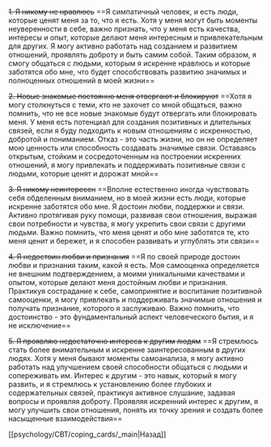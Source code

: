 ~~1. Я никому не нравлюсь~~
==Я симпатичный человек, и есть люди, которые ценят меня за то, что я есть. Хотя у меня могут быть моменты неуверенности в себе, важно признать, что у меня есть качества, интересы и опыт, которые делают меня интересным и привлекательным для других. Я могу активно работать над созданием и развитием отношений, проявлять доброту и быть самим собой. Таким образом, я смогу общаться с людьми, которым я искренне нравлюсь и которые заботятся обо мне, что будет способствовать развитию значимых и полноценных отношений в моей жизни==

~~2. Новые знакомые постоянно меня отвергают и блокируют~~
==Хотя я могу столкнуться с теми, кто не захочет со мной общаться, важно помнить, что не все новые знакомые будут отвергать или блокировать меня. У меня есть потенциал для создания позитивных и длительных связей, если я буду подходить к новым отношениям с искренностью, добротой и пониманием. Отказ - это часть жизни, но он не определяет мою ценность или способность создавать значимые связи. Оставаясь открытым, стойким и сосредоточенным на построении искренних отношений, я могу привлекать и поддерживать позитивные связи с людьми, которые ценят и дорожат мной==

~~3. Я никому неинтересен~~
==Вполне естественно иногда чувствовать себя обделенным вниманием, но в моей жизни есть люди, которые искренне заботятся обо мне. Я достоин любви, поддержки и связи. Активно протягивая руку помощи, развивая свои отношения, выражая свои потребности и чувства, я могу укрепить свои связи с другими людьми. Важно помнить, что меня ценят и обо мне заботятся те, кто меня ценит и бережет, и я способен развивать и углублять эти связи==

~~4. Я недостоин любви и признания~~
==Я по своей природе достоин любви и признания таким, какой я есть. Моя самооценка определяется не внешним подтверждением, а моими уникальными качествами и опытом, которые делают меня достойным любви и признания. Практикуя сострадание к себе, самопринятие и воспитание позитивной самооценки, я могу привлекать и поддерживать значимые отношения и получать признание, которого я заслуживаю. Важно помнить, что достоинство - это фундаментальный аспект человеческого бытия, и я не исключение==

~~5. Я проявляю недостаточно интереса к другим людям~~
==Я стремлюсь стать более внимательным и искренне заинтересованным в других людях. Хотя у меня бывают моменты самоанализа, я могу активно работать над улучшением своей способности общаться с людьми и сопереживать им. Интерес к другим - это навык, который я могу развить, и я стремлюсь к установлению более глубоких и содержательных связей, практикуя активное слушание, задавая вопросы и проявляя доброту. Проявляя искренний интерес к другим, я могу улучшить свои отношения, понять их точку зрения и создать более насыщенные взаимодействия==

[[psychology/CBT/coping_cards/_main|Назад]]

